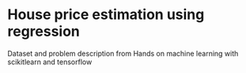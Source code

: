 # House price estimation using regression
Dataset and problem description from Hands on machine learning with scikitlearn and tensorflow
